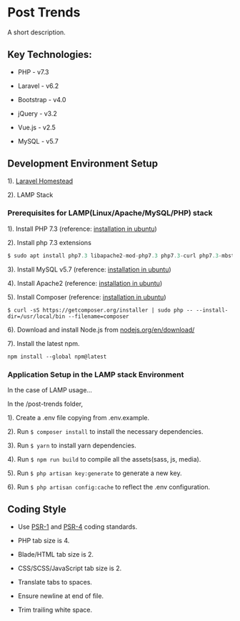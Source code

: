 # Post Trends

A short description.


## Key Technologies:

- PHP - v7.3

- Laravel - v6.2

- Bootstrap - v4.0

- jQuery - v3.2

- Vue.js - v2.5

- MySQL - v5.7


## Development Environment Setup

1). [Laravel Homestead](https://laravel.com/docs/6.0/homestead)

2). LAMP Stack


### Prerequisites for LAMP(Linux/Apache/MySQL/PHP) stack

1). Install PHP 7.3 (reference: [installation in ubuntu](https://thishosting.rocks/install-php-on-ubuntu/))

2). Install php 7.3 extensions 

```php
$ sudo apt install php7.3 libapache2-mod-php7.3 php7.3-curl php7.3-mbstring php7.3-xmlrpc php7.3-soap php7.3-gd php7.3-xml php7.3-cli php7.3-zip
```

3). Install MySQL v5.7 (reference: [installation in ubuntu](https://www.digitalocean.com/community/tutorials/how-to-install-mysql-on-ubuntu-18-04))

4). Install Apache2 (reference: [installation in ubuntu](https://www.digitalocean.com/community/tutorials/how-to-install-the-apache-web-server-on-ubuntu-18-04))

5). Install Composer (reference: [installation in ubuntu](https://websiteforstudents.com/how-to-install-php-composer-on-ububuntu-16-04-17-10-18-04/))

```composer
$ curl -sS https://getcomposer.org/installer | sudo php -- --install-dir=/usr/local/bin --filename=composer
```

6). Download and install Node.js from [nodejs.org/en/download/](https://nodejs.org/en/download/)

7). Install the latest npm.

```npm
npm install --global npm@latest
```


### Application Setup in the LAMP stack Environment

In the case of LAMP usage...

In the /post-trends folder,

1). Create a .env file copying from .env.example.

2). Run `$ composer install` to install the necessary dependencies.

3). Run `$ yarn` to install yarn dependencies.

4). Run `$ npm run build` to compile all the assets(sass, js, media).

5). Run `$ php artisan key:generate` to generate a new key.

6). Run `$ php artisan config:cache` to reflect the .env configuration.


## Coding Style

- Use [PSR-1](https://github.com/php-fig/fig-standards/blob/master/accepted/PSR-1-basic-coding-standard.md) and [PSR-4](http://www.php-fig.org/psr/psr-4/) coding standards.

- PHP tab size is 4.

- Blade/HTML tab size is 2.

- CSS/SCSS/JavaScript tab size is 2.

- Translate tabs to spaces.

- Ensure newline at end of file.

- Trim trailing white space.
